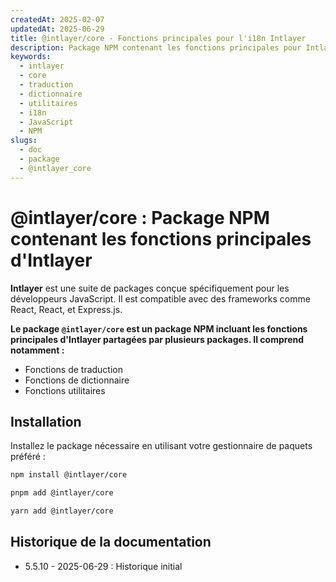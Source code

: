 ```yaml
---
createdAt: 2025-02-07
updatedAt: 2025-06-29
title: @intlayer/core - Fonctions principales pour l'i18n Intlayer
description: Package NPM contenant les fonctions principales pour Intlayer, incluant les fonctions de traduction, les fonctions de dictionnaire, et les fonctions utilitaires pour l'internationalisation.
keywords:
  - intlayer
  - core
  - traduction
  - dictionnaire
  - utilitaires
  - i18n
  - JavaScript
  - NPM
slugs:
  - doc
  - package
  - @intlayer_core
---
```


# @intlayer/core : Package NPM contenant les fonctions principales d'Intlayer

**Intlayer** est une suite de packages conçue spécifiquement pour les développeurs JavaScript. Il est compatible avec des frameworks comme React, React, et Express.js.

**Le package `@intlayer/core` est un package NPM incluant les fonctions principales d'Intlayer partagées par plusieurs packages. Il comprend notamment :**

- Fonctions de traduction
- Fonctions de dictionnaire
- Fonctions utilitaires

## Installation

Installez le package nécessaire en utilisant votre gestionnaire de paquets préféré :

```bash packageManager="npm"
npm install @intlayer/core
```

```bash packageManager="pnpm"
pnpm add @intlayer/core
```

```bash packageManager="yarn"
yarn add @intlayer/core
```

## Historique de la documentation

- 5.5.10 - 2025-06-29 : Historique initial
